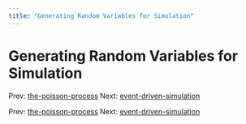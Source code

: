 ```yaml
---
title: "Generating Random Variables for Simulation"
---
```


# Generating Random Variables for Simulation

Prev: [the-poisson-process](the-poisson-process.md)
Next: [event-driven-simulation](event-driven-simulation.md)

Prev: [the-poisson-process](the-poisson-process.md)
Next: [event-driven-simulation](event-driven-simulation.md)
